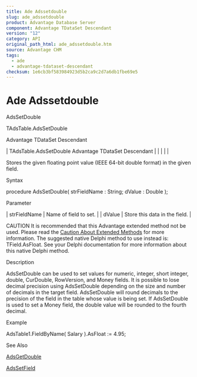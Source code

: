 ```yaml
---
title: Ade Adssetdouble
slug: ade_adssetdouble
product: Advantage Database Server
component: Advantage TDataSet Descendant
version: "12"
category: API
original_path_html: ade_adssetdouble.htm
source: Advantage CHM
tags:
  - ade
  - advantage-tdataset-descendant
checksum: 1e6cb3bf583984923d5b2ca9c2d7a6db1fbe69e5
---
```


# Ade Adssetdouble

AdsSetDouble

TAdsTable.AdsSetDouble

Advantage TDataSet Descendant

| TAdsTable.AdsSetDouble  Advantage TDataSet Descendant |  |  |  |  |

Stores the given floating point value (IEEE 64-bit double format) in the given field.

Syntax

procedure AdsSetDouble( strFieldName : String; dValue : Double );

Parameter

| strFieldName | Name of field to set. |
| dValue | Store this data in the field. |

CAUTION It is recommended that this Advantage extended method not be used. Please read the [Caution About Extended Methods](ade_caution_about_extended_methods.md) for more information. The suggested native Delphi method to use instead is: TField.AsFloat. See your Delphi documentation for more information about this native Delphi method.

Description

AdsSetDouble can be used to set values for numeric, integer, short integer, double, CurDouble, RowVersion, and Money fields. It is possible to lose decimal precision using AdsSetDouble depending on the size and number of decimals in the target field. AdsSetDouble will round decimals to the precision of the field in the table whose value is being set. If AdsSetDouble is used to set a Money field, the double value will be rounded to the fourth decimal.

Example

AdsTable1.FieldByName( Salary ).AsFloat := 4.95;

See Also

[AdsGetDouble](ade_adsgetdouble.md)

[AdsSetField](ade_adssetfield.md)
